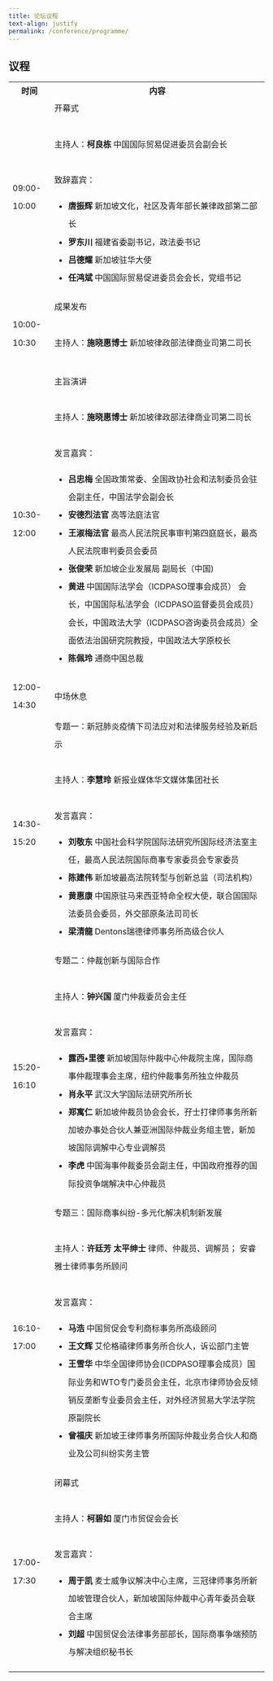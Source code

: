 ```yaml
---
title: 论坛议程
text-align: justify
permalink: /conference/programme/
---
```


<style>
table tr td ul li {
  font-size: 1rem; 
  }
table tr td {
  line-height: 2.2rem;
  }
</style>

## 议程

<table>
    <tr>
      <th>
        <b>时间</b>
      </th>
      <th>
        <b>内容</b>
      </th>
    </tr>
    <tr>
     <td>09:00-10:00</td>
     <td>开幕式<br>
        <br>
        主持人：<b>柯良栋</b> 中国国际贸易促进委员会副会长 <br>
        <br>
        致辞嘉宾：<br>
        <ul> 
        <li><b>唐振辉</b> 新加坡文化，社区及青年部长兼律政部第二部长</li>
        <li><b>罗东川</b> 福建省委副书记，政法委书记</li>
        <li><b>吕德耀</b> 新加坡驻华大使</li>
        <li><b>任鸿斌</b> 中国国际贸易促进委员会会长，党组书记</li>
        </ul>
      </td>
    </tr>
    <tr>
      <td>10:00-10:30</td>
      <td>成果发布<br>
      <br>
      主持人：<b>施晓惠博士</b> 新加坡律政部法律商业司第二司长 <br>
      <br>
      </td>
     </tr>
     <tr>
        <td>10:30-12:00</td>
       <td>主旨演讲<br>
         <br>
         主持人：<b>施晓惠博士</b> 新加坡律政部法律商业司第二司长 <br>
        <br>
        发言嘉宾：<br>
        <ul> 
        <li><b>吕忠梅</b> 全国政策常委、全国政协社会和法制委员会驻会副主任，中国法学会副会长</li>
        <li><b>安德烈法官</b> 高等法庭法官</li>
        <li><b>王淑梅法官</b> 最高人民法院民事审判第四庭庭长，最高人民法院审判委员会委员</li>
        <li><b>张俊荣</b> 新加坡企业发展局 副局长（中国)</li>
        <li><b>黄进</b> 中国国际法学会（ICDPASO理事会成员） 会长，中国国际私法学会（ICDPASO监督委员会成员）会长，中国政法大学（ICDPASO咨询委员会成员）全面依法治国研究院教授，中国政法大学原校长</li>
        <li><b>陈佩玲</b> 通商中国总裁</li>
        </ul>
       </td>
      </tr>
      <tr>
        <td>12:00-14:30</td>
        <td>中场休息</td>
      </tr>
      <tr>
         <td>14:30-15:20</td>
         <td>专题一：新冠肺炎疫情下司法应对和法律服务经验及新启示<br>
           <br>
            主持人：<b>李慧玲</b> 新报业媒体华文媒体集团社长 <br>
        <br>
        发言嘉宾：<br>
        <ul> 
        <li><b>刘敬东</b> 中国社会科学院国际法研究所国际经济法室主任，最高人民法院国际商事专家委员会专家委员</li>
        <li><b>陈建伟</b> 新加坡最高法院转型与创新总监（司法机构）</li>
        <li><b>黄惠康</b> 中国原驻马来西亚特命全权大使，联合国国际法委员会委员，外交部原条法司司长</li>
        <li><b>梁清龍</b> Dentons瑞德律师事务所高级合伙人</li>
        </ul>
           </td>
         </tr>
         <tr>
            <td>15:20-16:10</td>
             <td>专题二：仲裁创新与国际合作<br>
               <br>
            主持人：<b>钟兴国</b> 厦门仲裁委员会主任 <br>
        <br>
        发言嘉宾：<br>
        <ul> 
        <li><b>露西•里德</b> 新加坡国际仲裁中心仲裁院主席，国际商事仲裁理事会主席，纽约仲裁事务所独立仲裁员</li>
        <li><b>肖永平</b> 武汉大学国际法研究所所长</li>
        <li><b>郑寓仁</b> 新加坡仲裁员协会会长，孖士打律师事务所新加坡办事处合伙人兼亚洲国际仲裁业务组主管，新加坡国际调解中心专业调解员</li>
        <li><b>李虎</b> 中国海事仲裁委员会副主任，中国政府推荐的国际投资争端解决中心仲裁员</li>
        </ul>
           </td>
        </tr>
        <tr>
          <td>16:10-17:00</td>
          <td>专题三：国际商事纠纷-多元化解决机制新发展<br>
            <br>
            主持人：<b>许廷芳 太平绅士</b> 律师、仲裁员、调解员； 安睿雅士律师事务所顾问 <br>
        <br>
        发言嘉宾：<br>
        <ul> 
        <li><b>马浩</b> 中国贸促会专利商标事务所高级顾问</li>
        <li><b>王文辉</b> 艾伦格禧律师事务所合伙人，诉讼部门主管</li>
        <li><b>王雪华</b> 中华全国律师协会(ICDPASO理事会成员）国际业务和WTO专门委员会主任，北京市律师协会反倾销反垄断专业委员会主任，对外经济贸易大学法学院原副院长</li>
        <li><b>曾福庆</b> 新加坡王律师事务所国际仲裁业务合伙人和商业及公司纠纷实务主管</li>
        </ul>
           </td>
         </tr>
         <tr>
           <td>17:00-17:30</td>
           <td>闭幕式<br>
             <br>
            主持人：<b>柯碧如</b> 厦门市贸促会会长<br>
        <br>
        发言嘉宾：<br>
        <ul> 
        <li><b>周于凯</b> 麦士威争议解决中心主席，三冠律师事务所新加坡管理合伙人，新加坡国际仲裁中心青年委员会联合主席</li>
        <li><b>刘超</b> 中国贸促会法律事务部部长，国际商事争端预防与解决组织秘书长</li>
        </ul>
            </td>
           </tr>
   </table>
